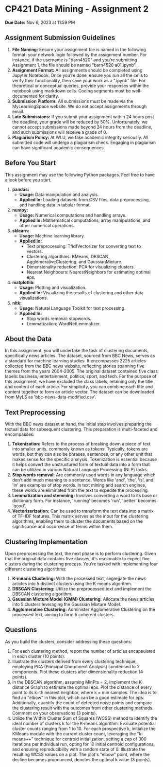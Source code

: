 # CP421 Data Mining - Assignment 2

**Due Date:** Nov 6, 2023 at 11:59 PM

## Assignment Submission Guidelines

1. **File Naming:** Ensure your assignment file is named in the following format: your network login followed by the assignment number. For instance, if the username is "barn4520" and you're submitting Assignment 1, the file should be named "barn4520 a01.ipynb".
2. **Assignment Format:** All assignments should be completed using Jupyter Notebook. Once you're done, ensure you run all the cells to verify their functionality, then save your work as a ".ipynb" file. For theoretical or conceptual queries, provide your responses within the notebook using markdown cells. Coding segments must be well-documented for clarity.
3. **Submission Platform:** All submissions must be made via the MyLearningSpace website. We do not accept assignments through email.
4. **Late Submissions:** If you submit your assignment within 24 hours post the deadline, your grade will be reduced by 50%. Unfortunately, we cannot accept submissions made beyond 24 hours from the deadline, and such submissions will receive a grade of 0.
5. **Plagiarism Policy:** At WLU, we take academic integrity seriously. All submitted code will undergo a plagiarism check. Engaging in plagiarism can have significant academic consequences.

## Before You Start

This assignment may use the following Python packages. Feel free to have a look before you start.

1. **pandas:**
    - **Usage:** Data manipulation and analysis.
    - **Applied In:** Loading datasets from CSV files, data preprocessing, and handling data in tabular format.
2. **numpy:**
    - **Usage:** Numerical computations and handling arrays.
    - **Applied In:** Mathematical computations, array manipulations, and other numerical operations.
3. **sklearn:**
    - **Usage:** Machine learning library.
    - **Applied In:**
        - Text preprocessing: TfidfVectorizer for converting text to vectors.
        - Clustering algorithms: KMeans, DBSCAN, AgglomerativeClustering, and GaussianMixture.
        - Dimensionality reduction: PCA for visualizing clusters.
        - Nearest Neighbours: NearestNeighbors for estimating optimal eps.
4. **matplotlib:**
    - **Usage:** Plotting and visualization.
    - **Applied In:** Visualizing the results of clustering and other data visualizations.
5. **nltk:**
    - **Usage:** Natural Language Toolkit for text processing.
    - **Applied In:**
        - Stop words removal: stopwords.
        - Lemmatization: WordNetLemmatizer.

## About the Data

In this assignment, you will undertake the task of clustering documents, specifically news articles. The dataset, sourced from BBC News, serves as a standard for machine learning studies. It encompasses 2225 articles collected from the BBC news website, reflecting stories spanning five themes from the years 2004-2005. The original dataset contained five class labels: business, entertainment, politics, sport, and tech. For the purpose of this assignment, we have excluded the class labels, retaining only the title and content of each article. For simplicity, you can combine each title and content together to form an article vector. The dataset can be downloaded from MyLS as 'bbc-news-data-modified.csv'.

## Text Preprocessing

With the BBC news dataset at hand, the initial step involves preparing the textual data for subsequent clustering. This preparation is multi-faceted and encompasses:

1. **Tokenization:** Refers to the process of breaking down a piece of text into smaller units, commonly known as tokens. Typically, tokens are words, but they can also be phrases, sentences, or any other unit that makes sense for the specific analysis. Tokenization is essential because it helps convert the unstructured form of textual data into a form that can be utilized in various Natural Language Processing (NLP) tasks.
2. **Stop words removal:** Are commonly used words in any language which don't add much meaning to a sentence. Words like 'and', 'the', 'is', and 'in' are examples of stop words. In text mining and search engines, these words are eliminated from the text to expedite the processing.
3. **Lemmatization and stemming:** Involves converting a word to its base or dictionary form. For instance, 'running' becomes 'run', 'better' becomes 'good'.
4. **Vectorizerization:** Can be used to transform the text data into a matrix of TF-IDF features. This matrix serves as the input for the clustering algorithms, enabling them to cluster the documents based on the significance and occurrence of terms within them.

## Clustering Implementation

Upon preprocessing the text, the next phase is to perform clustering. Given that the original data contains five classes, it's reasonable to expect five clusters during the clustering process. You're tasked with implementing four different clustering algorithms:

1. **K-means Clustering:** With the processed text, segregate the news articles into 5 distinct clusters using the K-means algorithm.
2. **DBSCAN Clustering:** Utilize the preprocessed text and implement the DBSCAN clustering algorithm.
3. **Gaussian Mixture Model (GMM) Clustering:** Allocate the news articles into 5 clusters leveraging the Gaussian Mixture Model.
4. **Agglomerative Clustering:** Administer Agglomerative Clustering on the processed text, aiming to form 5 coherent clusters.

## Questions

As you build the clusters, consider addressing these questions:

1. For each clustering method, report the number of articles encapsulated in each cluster (10 points).
2. Illustrate the clusters derived from every clustering technique, employing PCA (Principal Component Analysis) condensed to 2 components. Plot these clusters after dimensionality reduction (4 points).
3. In the DBSCAN algorithm, assuming MinPts = 2, implement the K-distance Graph to estimate the optimal eps. Plot the distance of every point to its k−th nearest neighbor, where k = min samples. The idea is to find an "elbow" in this plot, which can be a good estimate for eps. Additionally, quantify the count of detected noise points and compare the clustering result with the outcomes from other clustering methods. Comment on your observations (3 points).
4. Utilize the Within Cluster Sum of Squares (WCSS) method to identify the ideal number of clusters k for the K-means algorithm. Evaluate potential cluster counts ranging from 1 to 10. For each prospective k, initialize the KMeans module with the current cluster count, leveraging the "k-means++" technique for centroid initialization, setting a cap of 300 iterations per individual run, opting for 10 initial centroid configurations, and ensuring reproducibility with a random state of 0. Illustrate the resulting WCSS values on a plot. The plot's "elbow" point, where the decline becomes pronounced, denotes the optimal k value (3 points).
